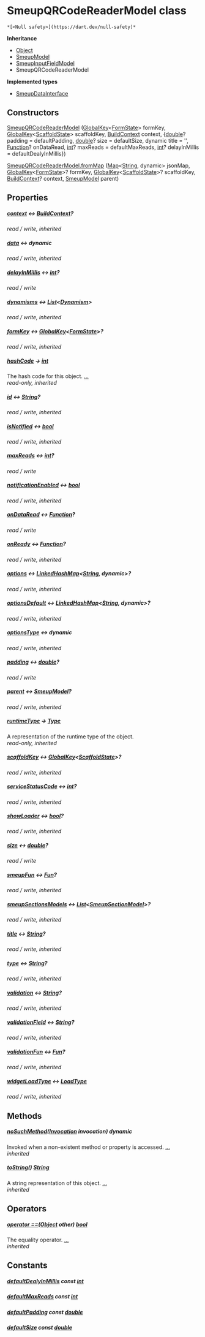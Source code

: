 


# SmeupQRCodeReaderModel class






    *[<Null safety>](https://dart.dev/null-safety)*





**Inheritance**

- [Object](https://api.flutter.dev/flutter/dart-core/Object-class.html)
- [SmeupModel](../smeup_models_widgets_smeup_model/SmeupModel-class.md)
- [SmeupInputFieldModel](../smeup_models_widgets_smeup_input_field_model/SmeupInputFieldModel-class.md)
- SmeupQRCodeReaderModel

**Implemented types**

- [SmeupDataInterface](../smeup_models_widgets_smeup_data_interface/SmeupDataInterface-class.md)





## Constructors

[SmeupQRCodeReaderModel](../smeup_models_widgets_smeup_qrcode_reader_model/SmeupQRCodeReaderModel/SmeupQRCodeReaderModel.md) ([GlobalKey](https://api.flutter.dev/flutter/widgets/GlobalKey-class.html)&lt;[FormState](https://api.flutter.dev/flutter/widgets/FormState-class.html)> formKey, [GlobalKey](https://api.flutter.dev/flutter/widgets/GlobalKey-class.html)&lt;[ScaffoldState](https://api.flutter.dev/flutter/material/ScaffoldState-class.html)> scaffoldKey, [BuildContext](https://api.flutter.dev/flutter/widgets/BuildContext-class.html) context, {[double](https://api.flutter.dev/flutter/dart-core/double-class.html)? padding = defaultPadding, [double](https://api.flutter.dev/flutter/dart-core/double-class.html)? size = defaultSize, dynamic title = '', [Function](https://api.flutter.dev/flutter/dart-core/Function-class.html)? onDataRead, [int](https://api.flutter.dev/flutter/dart-core/int-class.html)? maxReads = defaultMaxReads, [int](https://api.flutter.dev/flutter/dart-core/int-class.html)? delayInMillis = defaultDealyInMillis})

    

[SmeupQRCodeReaderModel.fromMap](../smeup_models_widgets_smeup_qrcode_reader_model/SmeupQRCodeReaderModel/SmeupQRCodeReaderModel.fromMap.md) ([Map](https://api.flutter.dev/flutter/dart-core/Map-class.html)&lt;[String](https://api.flutter.dev/flutter/dart-core/String-class.html), dynamic> jsonMap, [GlobalKey](https://api.flutter.dev/flutter/widgets/GlobalKey-class.html)&lt;[FormState](https://api.flutter.dev/flutter/widgets/FormState-class.html)>? formKey, [GlobalKey](https://api.flutter.dev/flutter/widgets/GlobalKey-class.html)&lt;[ScaffoldState](https://api.flutter.dev/flutter/material/ScaffoldState-class.html)>? scaffoldKey, [BuildContext](https://api.flutter.dev/flutter/widgets/BuildContext-class.html)? context, [SmeupModel](../smeup_models_widgets_smeup_model/SmeupModel-class.md) parent)

    


## Properties

##### [context](../smeup_models_widgets_smeup_model/SmeupModel/context.md) &#8596; [BuildContext](https://api.flutter.dev/flutter/widgets/BuildContext-class.html)?



   
_read / write, inherited_



##### [data](../smeup_models_widgets_smeup_model/SmeupModel/data.md) &#8596; dynamic



   
_read / write, inherited_



##### [delayInMillis](../smeup_models_widgets_smeup_qrcode_reader_model/SmeupQRCodeReaderModel/delayInMillis.md) &#8596; [int](https://api.flutter.dev/flutter/dart-core/int-class.html)?



   
_read / write_



##### [dynamisms](../smeup_models_widgets_smeup_model/SmeupModel/dynamisms.md) &#8596; [List](https://api.flutter.dev/flutter/dart-core/List-class.html)&lt;[Dynamism](../smeup_models_dynamism/Dynamism-class.md)>



   
_read / write, inherited_



##### [formKey](../smeup_models_widgets_smeup_model/SmeupModel/formKey.md) &#8596; [GlobalKey](https://api.flutter.dev/flutter/widgets/GlobalKey-class.html)&lt;[FormState](https://api.flutter.dev/flutter/widgets/FormState-class.html)>?



   
_read / write, inherited_



##### [hashCode](https://api.flutter.dev/flutter/dart-core/Object/hashCode.html) &#8594; [int](https://api.flutter.dev/flutter/dart-core/int-class.html)



The hash code for this object. [...](https://api.flutter.dev/flutter/dart-core/Object/hashCode.html)  
_read-only, inherited_



##### [id](../smeup_models_widgets_smeup_model/SmeupModel/id.md) &#8596; [String](https://api.flutter.dev/flutter/dart-core/String-class.html)?



   
_read / write, inherited_



##### [isNotified](../smeup_models_widgets_smeup_model/SmeupModel/isNotified.md) &#8596; [bool](https://api.flutter.dev/flutter/dart-core/bool-class.html)



   
_read / write, inherited_



##### [maxReads](../smeup_models_widgets_smeup_qrcode_reader_model/SmeupQRCodeReaderModel/maxReads.md) &#8596; [int](https://api.flutter.dev/flutter/dart-core/int-class.html)?



   
_read / write_



##### [notificationEnabled](../smeup_models_widgets_smeup_model/SmeupModel/notificationEnabled.md) &#8596; [bool](https://api.flutter.dev/flutter/dart-core/bool-class.html)



   
_read / write, inherited_



##### [onDataRead](../smeup_models_widgets_smeup_qrcode_reader_model/SmeupQRCodeReaderModel/onDataRead.md) &#8596; [Function](https://api.flutter.dev/flutter/dart-core/Function-class.html)?



   
_read / write_



##### [onReady](../smeup_models_widgets_smeup_model/SmeupModel/onReady.md) &#8596; [Function](https://api.flutter.dev/flutter/dart-core/Function-class.html)?



   
_read / write, inherited_



##### [options](../smeup_models_widgets_smeup_model/SmeupModel/options.md) &#8596; [LinkedHashMap](https://api.flutter.dev/flutter/dart-collection/LinkedHashMap-class.html)&lt;[String](https://api.flutter.dev/flutter/dart-core/String-class.html), dynamic>?



   
_read / write, inherited_



##### [optionsDefault](../smeup_models_widgets_smeup_model/SmeupModel/optionsDefault.md) &#8596; [LinkedHashMap](https://api.flutter.dev/flutter/dart-collection/LinkedHashMap-class.html)&lt;[String](https://api.flutter.dev/flutter/dart-core/String-class.html), dynamic>?



   
_read / write, inherited_



##### [optionsType](../smeup_models_widgets_smeup_model/SmeupModel/optionsType.md) &#8596; dynamic



   
_read / write, inherited_



##### [padding](../smeup_models_widgets_smeup_qrcode_reader_model/SmeupQRCodeReaderModel/padding.md) &#8596; [double](https://api.flutter.dev/flutter/dart-core/double-class.html)?



   
_read / write_



##### [parent](../smeup_models_widgets_smeup_model/SmeupModel/parent.md) &#8596; [SmeupModel](../smeup_models_widgets_smeup_model/SmeupModel-class.md)?



   
_read / write, inherited_



##### [runtimeType](https://api.flutter.dev/flutter/dart-core/Object/runtimeType.html) &#8594; [Type](https://api.flutter.dev/flutter/dart-core/Type-class.html)



A representation of the runtime type of the object.   
_read-only, inherited_



##### [scaffoldKey](../smeup_models_widgets_smeup_model/SmeupModel/scaffoldKey.md) &#8596; [GlobalKey](https://api.flutter.dev/flutter/widgets/GlobalKey-class.html)&lt;[ScaffoldState](https://api.flutter.dev/flutter/material/ScaffoldState-class.html)>?



   
_read / write, inherited_



##### [serviceStatusCode](../smeup_models_widgets_smeup_model/SmeupModel/serviceStatusCode.md) &#8596; [int](https://api.flutter.dev/flutter/dart-core/int-class.html)?



   
_read / write, inherited_



##### [showLoader](../smeup_models_widgets_smeup_model/SmeupModel/showLoader.md) &#8596; [bool](https://api.flutter.dev/flutter/dart-core/bool-class.html)?



   
_read / write, inherited_



##### [size](../smeup_models_widgets_smeup_qrcode_reader_model/SmeupQRCodeReaderModel/size.md) &#8596; [double](https://api.flutter.dev/flutter/dart-core/double-class.html)?



   
_read / write_



##### [smeupFun](../smeup_models_widgets_smeup_model/SmeupModel/smeupFun.md) &#8596; [Fun](../smeup_models_fun/Fun-class.md)?



   
_read / write, inherited_



##### [smeupSectionsModels](../smeup_models_widgets_smeup_model/SmeupModel/smeupSectionsModels.md) &#8596; [List](https://api.flutter.dev/flutter/dart-core/List-class.html)&lt;[SmeupSectionModel](../smeup_models_widgets_smeup_section_model/SmeupSectionModel-class.md)>?



   
_read / write, inherited_



##### [title](../smeup_models_widgets_smeup_model/SmeupModel/title.md) &#8596; [String](https://api.flutter.dev/flutter/dart-core/String-class.html)?



   
_read / write, inherited_



##### [type](../smeup_models_widgets_smeup_model/SmeupModel/type.md) &#8596; [String](https://api.flutter.dev/flutter/dart-core/String-class.html)?



   
_read / write, inherited_



##### [validation](../smeup_models_widgets_smeup_input_field_model/SmeupInputFieldModel/validation.md) &#8596; [String](https://api.flutter.dev/flutter/dart-core/String-class.html)?



   
_read / write, inherited_



##### [validationField](../smeup_models_widgets_smeup_input_field_model/SmeupInputFieldModel/validationField.md) &#8596; [String](https://api.flutter.dev/flutter/dart-core/String-class.html)?



   
_read / write, inherited_



##### [validationFun](../smeup_models_widgets_smeup_input_field_model/SmeupInputFieldModel/validationFun.md) &#8596; [Fun](../smeup_models_fun/Fun-class.md)?



   
_read / write, inherited_



##### [widgetLoadType](../smeup_models_widgets_smeup_model/SmeupModel/widgetLoadType.md) &#8596; [LoadType](../smeup_models_widgets_smeup_model/LoadType.md)



   
_read / write, inherited_




## Methods

##### [noSuchMethod](https://api.flutter.dev/flutter/dart-core/Object/noSuchMethod.html)([Invocation](https://api.flutter.dev/flutter/dart-core/Invocation-class.html) invocation) dynamic



Invoked when a non-existent method or property is accessed. [...](https://api.flutter.dev/flutter/dart-core/Object/noSuchMethod.html)  
_inherited_



##### [toString](https://api.flutter.dev/flutter/dart-core/Object/toString.html)() [String](https://api.flutter.dev/flutter/dart-core/String-class.html)



A string representation of this object. [...](https://api.flutter.dev/flutter/dart-core/Object/toString.html)  
_inherited_




## Operators

##### [operator ==](https://api.flutter.dev/flutter/dart-core/Object/operator_equals.html)([Object](https://api.flutter.dev/flutter/dart-core/Object-class.html) other) [bool](https://api.flutter.dev/flutter/dart-core/bool-class.html)



The equality operator. [...](https://api.flutter.dev/flutter/dart-core/Object/operator_equals.html)  
_inherited_






## Constants

##### [defaultDealyInMillis](../smeup_models_widgets_smeup_qrcode_reader_model/SmeupQRCodeReaderModel/defaultDealyInMillis-constant.md) const [int](https://api.flutter.dev/flutter/dart-core/int-class.html)



   




##### [defaultMaxReads](../smeup_models_widgets_smeup_qrcode_reader_model/SmeupQRCodeReaderModel/defaultMaxReads-constant.md) const [int](https://api.flutter.dev/flutter/dart-core/int-class.html)



   




##### [defaultPadding](../smeup_models_widgets_smeup_qrcode_reader_model/SmeupQRCodeReaderModel/defaultPadding-constant.md) const [double](https://api.flutter.dev/flutter/dart-core/double-class.html)



   




##### [defaultSize](../smeup_models_widgets_smeup_qrcode_reader_model/SmeupQRCodeReaderModel/defaultSize-constant.md) const [double](https://api.flutter.dev/flutter/dart-core/double-class.html)



   









